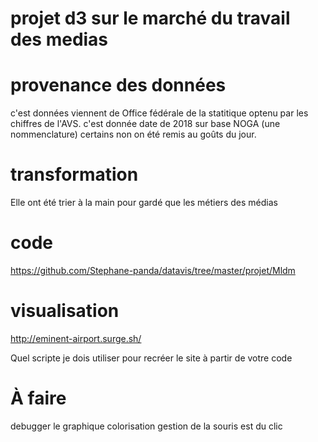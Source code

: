 # projet d3 sur le marché du travail des medias

# provenance des données
c'est données viennent de Office fédérale de la statitique optenu par les chiffres de l'AVS.
c'est donnée date de 2018 sur base NOGA (une nommenclature) certains non on été remis au goûts du jour.

# transformation 
Elle ont été trier à la main pour gardé que les métiers des médias 

# code
https://github.com/Stephane-panda/datavis/tree/master/projet/Mldm 

# visualisation 
http://eminent-airport.surge.sh/

Quel scripte je dois utiliser pour recréer le site à partir de votre code

# À faire 
debugger le graphique 
colorisation 
gestion de la souris est du clic 
